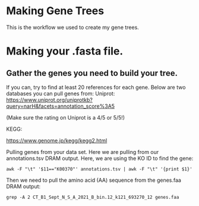 # Making Gene Trees
This is the workflow we used to create my gene trees.

# Making your .fasta file.
## Gather the genes you need to build your tree.
If you can, try to find at least 20 references for each gene. Below are two databases you can pull genes from:
Uniprot:
[
](https://www.uniprot.org/uniprotkb?query=narH&facets=annotation_score%3A5)https://www.uniprot.org/uniprotkb?query=narH&facets=annotation_score%3A5

(Make sure the rating on Uniprot is a 4/5 or 5/5!)

KEGG:

[
](https://www.genome.jp/kegg/kegg2.html)https://www.genome.jp/kegg/kegg2.html

Pulling genes from your data set. Here we are pulling from our annotations.tsv DRAM output. Here, we are using the KO ID to find the gene:

```
awk -F "\t" '$11=="K00370"' annotations.tsv | awk -F "\t" '{print $1}'
```

Then we need to pull the amino acid (AA) sequence from the genes.faa DRAM output:

```
grep -A 2 CT_B1_Sept_N_S_A_2021_B_bin.12_k121_693270_12 genes.faa
```




